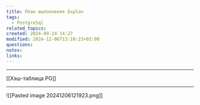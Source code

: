 ```yaml
---
title: План выполнения Explan
tags:
  - PostgreSql
related_topics: 
created: 2024-09-24 14:27
modified: 2024-12-06T13:10:23+03:00
questions: 
notes: 
links: 
---
```


----
[[Хэш-таблица PG]]


----
![[Pasted image 20241206121923.png]]

